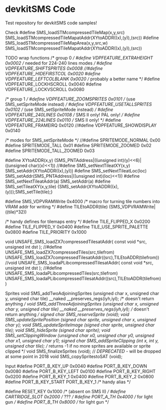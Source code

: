 # devkitSMS Code
Test repository for devkitSMS code samples!

Check
#define SMS_loadSTMcompressedTileMap(x,y,src)       SMS_loadSTMcompressedTileMapatAddr(XYtoADDR((x),(y)),(src))
#define SMS_loadSTMcompressedTileMapArea(x,y,src,w) SMS_loadSTMcompressedTileMapatAddr(XYtoADDR((x),(y)),(src))



TODO wrap functions
/* group 0 */
#define VDPFEATURE_EXTRAHEIGHT      0x0002     /* needed for 224-240 lines modes */
#define VDPFEATURE_SHIFTSPRITES     0x0008
//#define VDPFEATURE_HIDEFIRSTCOL     0x0020
#define VDPFEATURE_LEFTCOLBLANK     0x0020     /* probably a better name */
#define VDPFEATURE_LOCKHSCROLL      0x0040
#define VDPFEATURE_LOCKVSCROLL      0x0080

/* group 1 */
#define VDPFEATURE_ZOOMSPRITES      0x0101     /* (use SMS_setSpriteMode instead) */
#define VDPFEATURE_USETALLSPRITES   0x0102     /* (use SMS_setSpriteMode instead) */
#define VDPFEATURE_240LINES         0x0108     /*  SMS II only! PAL only! */
#define VDPFEATURE_224LINES         0x0110     /*  SMS II only! */
#define VDPFEATURE_FRAMEIRQ         0x0120
//#define VDPFEATURE_SHOWDISPLAY      0x0140

/* modes for SMS_setSpriteMode */
//#define SPRITEMODE_NORMAL         0x00
#define SPRITEMODE_TALL           0x01
#define SPRITEMODE_ZOOMED         0x02
#define SPRITEMODE_TALL_ZOOMED    0x03


#define XYtoADDR(x,y)             (SMS_PNTAddress|((unsigned int)(y)<<6)|((unsigned char)(x)<<1))
//#define SMS_setNextTileatXY(x,y)  SMS_setAddr(XYtoADDR((x),(y)))
#define SMS_setNextTileatLoc(loc) SMS_setAddr(SMS_PNTAddress|((unsigned int)(loc)<<1))
#define SMS_setNextTileatAddr(a)  SMS_setAddr(a)
#define SMS_setTileatXY(x,y,tile) {SMS_setAddr(XYtoADDR((x),(y)));SMS_setTile(tile);}



#define SMS_VDPVRAMWrite          0x4000
/* macro for turning tile numbers into VRAM addr for writing */
#define TILEtoADDR(tile)          (SMS_VDPVRAMWrite|((tile)*32))

/* handy defines for tilemaps entry */
#define TILE_FLIPPED_X            0x0200
#define TILE_FLIPPED_Y            0x0400
#define TILE_USE_SPRITE_PALETTE   0x0800
#define TILE_PRIORITY             0x1000



void UNSAFE_SMS_loadZX7compressedTilesatAddr( const void *src, unsigned int dst );
//#define UNSAFE_SMS_loadZX7compressedTiles(src,tilefrom) UNSAFE_SMS_loadZX7compressedTilesatAddr((src),TILEtoADDR(tilefrom))
//void UNSAFE_SMS_loadaPLibcompressedTilesatAddr( const void *src, unsigned int dst );
//#define UNSAFE_SMS_loadaPLibcompressedTiles(src,tilefrom) UNSAFE_SMS_loadaPLibcompressedTilesatAddr((src),TILEtoADDR(tilefrom))



Sprites
void SMS_addTwoAdjoiningSprites (unsigned char x, unsigned char y, unsigned char tile) __naked __preserves_regs(iyh,iyl);     /* doesn't return anything */
void SMS_addThreeAdjoiningSprites (unsigned char x, unsigned char y, unsigned char tile) __naked __preserves_regs(iyh,iyl);   /* doesn't return anything */
signed char SMS_reserveSprite (void);
void SMS_updateSpritePosition (signed char sprite, unsigned char x, unsigned char y);
void SMS_updateSpriteImage (signed char sprite, unsigned char tile);
void SMS_hideSprite (signed char sprite);
void SMS_setClippingWindow (unsigned char x0, unsigned char y0, unsigned char x1, unsigned char y1);
signed char SMS_addSpriteClipping (int x, int y, unsigned char tile);   /* returns -1 if no more sprites are available or sprite clipped */
void SMS_finalizeSprites (void);     // *DEPRECATED* - will be dropped at some point in 2018
void SMS_copySpritestoSAT (void);



Input
#define PORT_B_KEY_UP           0x0040
#define PORT_B_KEY_DOWN         0x0080
#define PORT_B_KEY_LEFT         0x0100
#define PORT_B_KEY_RIGHT        0x0200
#define PORT_B_KEY_1            0x0400
#define PORT_B_KEY_2            0x0800
#define PORT_B_KEY_START        PORT_B_KEY_1    /* handy alias */

#define RESET_KEY               0x1000          /* (absent on SMS II) */
#define CARTRIDGE_SLOT          0x2000          /* ??? */
#define PORT_A_TH               0x4000          /* for light gun */
#define PORT_B_TH               0x8000          /* for light gun */